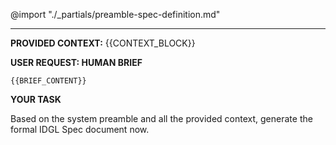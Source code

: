 @import "./_partials/preamble-spec-definition.md"

---
**PROVIDED CONTEXT:**
{{CONTEXT_BLOCK}}

**USER REQUEST: HUMAN BRIEF**
```
{{BRIEF_CONTENT}}
```

**YOUR TASK**

Based on the system preamble and all the provided context, generate the formal IDGL Spec document now.
